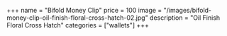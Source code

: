 +++
name = "Bifold Money Clip"
price = 100
image = "/images/bifold-money-clip-oil-finish-floral-cross-hatch-02.jpg"
description = "Oil Finish Floral Cross Hatch"
categories = ["wallets"]
+++
